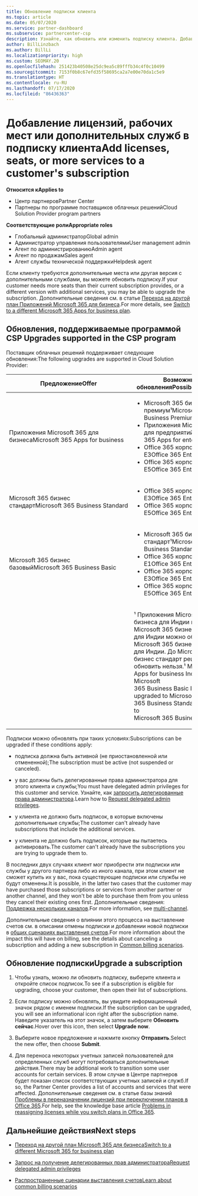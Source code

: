 ```yaml
---
title: Обновление подписки клиента
ms.topic: article
ms.date: 05/07/2020
ms.service: partner-dashboard
ms.subservice: partnercenter-csp
description: Узнайте, как обновить или изменить подписку клиента. Добавьте лицензии и рабочие места или перейдите на другую версию с большим количеством служб.
author: BillLinzbach
ms.author: BillLi
ms.localizationpriority: high
ms.custom: SEOMAY.20
ms.openlocfilehash: 251423b40508e25dc9ea5c89fffb34c4f0c10499
ms.sourcegitcommit: 7153f0b8c67efd35f58695ca2a7e00e70da1c5e9
ms.translationtype: HT
ms.contentlocale: ru-RU
ms.lasthandoff: 07/17/2020
ms.locfileid: "86436363"
---
```

# <a name="add-licenses-seats-or-more-services-to-a-customers-subscription"></a><span data-ttu-id="dd661-104">Добавление лицензий, рабочих мест или дополнительных служб в подписку клиента</span><span class="sxs-lookup"><span data-stu-id="dd661-104">Add licenses, seats, or more services to a customer's subscription</span></span>

<span data-ttu-id="dd661-105">**Относится к**</span><span class="sxs-lookup"><span data-stu-id="dd661-105">**Applies to**</span></span>

- <span data-ttu-id="dd661-106">Центр партнеров</span><span class="sxs-lookup"><span data-stu-id="dd661-106">Partner Center</span></span>
- <span data-ttu-id="dd661-107">Партнеры по программе поставщиков облачных решений</span><span class="sxs-lookup"><span data-stu-id="dd661-107">Cloud Solution Provider program partners</span></span>

<span data-ttu-id="dd661-108">**Соответствующие роли**</span><span class="sxs-lookup"><span data-stu-id="dd661-108">**Appropriate roles**</span></span>

- <span data-ttu-id="dd661-109">Глобальный администратор</span><span class="sxs-lookup"><span data-stu-id="dd661-109">Global admin</span></span>
- <span data-ttu-id="dd661-110">Администратор управления пользователями</span><span class="sxs-lookup"><span data-stu-id="dd661-110">User management admin</span></span>
- <span data-ttu-id="dd661-111">Агент по администрированию</span><span class="sxs-lookup"><span data-stu-id="dd661-111">Admin agent</span></span>
- <span data-ttu-id="dd661-112">Агент по продажам</span><span class="sxs-lookup"><span data-stu-id="dd661-112">Sales agent</span></span>
- <span data-ttu-id="dd661-113">Агент службы технической поддержки</span><span class="sxs-lookup"><span data-stu-id="dd661-113">Helpdesk agent</span></span>

<span data-ttu-id="dd661-114">Если клиенту требуются дополнительные места или другая версия с дополнительными службами, вы можете обновить подписку.</span><span class="sxs-lookup"><span data-stu-id="dd661-114">If your customer needs more seats than their current subscription provides, or a different version with additional services, you may be able to upgrade the subscription.</span></span> <span data-ttu-id="dd661-115">Дополнительные сведения см. в статье [Переход на другой план Приложений Microsoft 365 для бизнеса](https://go.microsoft.com/fwlink/p/?LinkId=723577).</span><span class="sxs-lookup"><span data-stu-id="dd661-115">For more details, see [Switch to a different Microsoft 365 Apps for business plan](https://go.microsoft.com/fwlink/p/?LinkId=723577).</span></span>

## <a name="upgrades-supported-in-the-csp-program"></a><span data-ttu-id="dd661-116">Обновления, поддерживаемые программой CSP <a href="" id="upgradesubscription"></a></span><span class="sxs-lookup"><span data-stu-id="dd661-116">Upgrades supported in the CSP program <a href="" id="upgradesubscription"></a></span></span>

<span data-ttu-id="dd661-117">Поставщик облачных решений поддерживает следующие обновления:</span><span class="sxs-lookup"><span data-stu-id="dd661-117">The following upgrades are supported in Cloud Solution Provider:</span></span>

<table>
<colgroup>
<col width="50%" />
<col width="50%" />
</colgroup>
<thead>
<tr class="header">
<th><span data-ttu-id="dd661-118">Предложение</span><span class="sxs-lookup"><span data-stu-id="dd661-118">Offer</span></span></th>
<th><span data-ttu-id="dd661-119">Возможные обновления</span><span class="sxs-lookup"><span data-stu-id="dd661-119">Possible upgrades</span></span></th>
</tr>
</thead>
<tbody>
<tr class="odd">
<td><span data-ttu-id="dd661-120">Приложения Microsoft 365 для бизнеса</span><span class="sxs-lookup"><span data-stu-id="dd661-120">Microsoft 365 Apps for business</span></span></td>
<td><ul>
<li><span data-ttu-id="dd661-121">Microsoft 365 бизнес премиум¹</span><span class="sxs-lookup"><span data-stu-id="dd661-121">Microsoft 365 Business Premium¹</span></span></li>
<li><span data-ttu-id="dd661-122">Приложения Microsoft 365 для предприятий</span><span class="sxs-lookup"><span data-stu-id="dd661-122">Microsoft 365 Apps for enterprise</span></span></li>
<li><span data-ttu-id="dd661-123">Office 365 корпоративный E3</span><span class="sxs-lookup"><span data-stu-id="dd661-123">Office 365 Enterprise E3</span></span></li>
<li><span data-ttu-id="dd661-124">Office 365 корпоративный E5</span><span class="sxs-lookup"><span data-stu-id="dd661-124">Office 365 Enterprise E5</span></span></li>
</ul></td>
</tr>
<tr class="even">
<td><span data-ttu-id="dd661-125">Microsoft 365 бизнес стандарт</span><span class="sxs-lookup"><span data-stu-id="dd661-125">Microsoft 365 Business Standard</span></span></td>
<td><ul>
<li><span data-ttu-id="dd661-126">Office 365 корпоративный E3</span><span class="sxs-lookup"><span data-stu-id="dd661-126">Office 365 Enterprise E3</span></span></li>
<li><span data-ttu-id="dd661-127">Office 365 корпоративный E5</span><span class="sxs-lookup"><span data-stu-id="dd661-127">Office 365 Enterprise E5</span></span></li>
</ul></td>
</tr>
<tr class="odd">
<td><span data-ttu-id="dd661-128">Microsoft 365 бизнес базовый</span><span class="sxs-lookup"><span data-stu-id="dd661-128">Microsoft 365 Business Basic</span></span></td>
<td><ul>
<li><span data-ttu-id="dd661-129">Microsoft 365 бизнес стандарт¹</span><span class="sxs-lookup"><span data-stu-id="dd661-129">Microsoft 365 Business Standard¹</span></span></li>
<li><span data-ttu-id="dd661-130">Office 365 корпоративный E1</span><span class="sxs-lookup"><span data-stu-id="dd661-130">Office 365 Enterprise E1</span></span></li>
<li><span data-ttu-id="dd661-131">Office 365 корпоративный E3</span><span class="sxs-lookup"><span data-stu-id="dd661-131">Office 365 Enterprise E3</span></span></li>
<li><span data-ttu-id="dd661-132">Office 365 корпоративный E5</span><span class="sxs-lookup"><span data-stu-id="dd661-132">Office 365 Enterprise E5</span></span></li>
</ul></td>
</tr>
<tr class="even">
<td></td>
<td><p><span data-ttu-id="dd661-133">¹ Приложения Microsoft 365 для бизнеса для Индии и Microsoft 365 бизнес базовый для Индии можно обновить до Microsoft 365 бизнес стандарт для Индии. До Microsoft 365 бизнес стандарт решение обновить нельзя.</span><span class="sxs-lookup"><span data-stu-id="dd661-133">¹ Microsoft 365 Apps for business India and Microsoft 365 Business Basic India can be upgraded to Microsoft 365 Business Standard India, not to Microsoft 365 Business Standard.</span></span></p></td>
</tr>
</tbody>
</table>

<span data-ttu-id="dd661-134">Подписки можно обновлять при таких условиях:</span><span class="sxs-lookup"><span data-stu-id="dd661-134">Subscriptions can be upgraded if these conditions apply:</span></span>

- <span data-ttu-id="dd661-135">подписка должна быть активной (не приостановленной или отмененной);</span><span class="sxs-lookup"><span data-stu-id="dd661-135">The subscription must be active (not suspended or canceled).</span></span>

- <span data-ttu-id="dd661-136">у вас должны быть делегированные права администратора для этого клиента и службы;</span><span class="sxs-lookup"><span data-stu-id="dd661-136">You must have delegated admin privileges for this customer and service.</span></span> <span data-ttu-id="dd661-137">Узнайте, как [запросить делегированные права администратора](request-a-relationship-with-a-customer.md).</span><span class="sxs-lookup"><span data-stu-id="dd661-137">Learn how to [Request delegated admin privileges](request-a-relationship-with-a-customer.md).</span></span>

- <span data-ttu-id="dd661-138">у клиента не должно быть подписок, в которые включены дополнительные службы;</span><span class="sxs-lookup"><span data-stu-id="dd661-138">The customer can't already have subscriptions that include the additional services.</span></span>

- <span data-ttu-id="dd661-139">у клиента не должно быть подписок, которые вы пытаетесь активировать.</span><span class="sxs-lookup"><span data-stu-id="dd661-139">The customer can't already have the subscriptions you are trying to upgrade them to.</span></span>

<span data-ttu-id="dd661-140">В последних двух случаях клиент мог приобрести эти подписки или службы у другого партнера либо из иного канала, при этом клиент не сможет купить их у вас, пока существующие подписки или службы не будут отменены.</span><span class="sxs-lookup"><span data-stu-id="dd661-140">It is possible, in the latter two cases that the customer may have purchased those subscriptions or services from another partner or another channel, and they won't be able to purchase them from you unless they cancel their existing ones first.</span></span> <span data-ttu-id="dd661-141">Дополнительные сведения: [Поддержка нескольких каналов](multichannel.md).</span><span class="sxs-lookup"><span data-stu-id="dd661-141">For more information, see [multi-channel](multichannel.md).</span></span>

<span data-ttu-id="dd661-142">Дополнительные сведения о влиянии этого процесса на выставление счетов см. в описании отмены подписки и добавлении новой подписки в [общих сценариях выставления счетов](common-billing-scenarios.md).</span><span class="sxs-lookup"><span data-stu-id="dd661-142">For more information about the impact this will have on billing, see the details about canceling a subscription and adding a new subscription in [Common billing scenarios](common-billing-scenarios.md).</span></span>

## <a name="upgrade-a-subscription"></a><span data-ttu-id="dd661-143">Обновление подписки</span><span class="sxs-lookup"><span data-stu-id="dd661-143">Upgrade a subscription</span></span>

1. <span data-ttu-id="dd661-144">Чтобы узнать, можно ли обновить подписку, выберите клиента и откройте список подписок.</span><span class="sxs-lookup"><span data-stu-id="dd661-144">To see if a subscription is eligible for upgrading, choose your customer, then open their list of subscriptions.</span></span>

2. <span data-ttu-id="dd661-145">Если подписку можно обновлять, вы увидите информационный значок рядом с именем подписки.</span><span class="sxs-lookup"><span data-stu-id="dd661-145">If the subscription can be upgraded, you will see an informational icon right after the subscription name.</span></span> <span data-ttu-id="dd661-146">Наведите указатель на этот значок, а затем выберите **Обновить сейчас**.</span><span class="sxs-lookup"><span data-stu-id="dd661-146">Hover over this icon, then select **Upgrade now**.</span></span>

3. <span data-ttu-id="dd661-147">Выберите новое предложение и нажмите кнопку **Отправить**.</span><span class="sxs-lookup"><span data-stu-id="dd661-147">Select the new offer, then choose **Submit**.</span></span>

4. <span data-ttu-id="dd661-148">Для переноса некоторых учетных записей пользователей для определенных служб могут потребоваться дополнительные действия.</span><span class="sxs-lookup"><span data-stu-id="dd661-148">There may be additional work to transition some user accounts for certain services.</span></span> <span data-ttu-id="dd661-149">В этом случае в Центре партнеров будет показан список соответствующих учетных записей и служб.</span><span class="sxs-lookup"><span data-stu-id="dd661-149">If so, the Partner Center provides a list of accounts and services that were affected.</span></span> <span data-ttu-id="dd661-150">Дополнительные сведения см. в статье базы знаний [Проблемы в переназначении лицензий при переключении планов в Office 365](https://go.microsoft.com/fwlink/p/?LinkId=723576).</span><span class="sxs-lookup"><span data-stu-id="dd661-150">For help, see the knowledge base article [Problems in reassigning licenses while you switch plans in Office 365](https://go.microsoft.com/fwlink/p/?LinkId=723576).</span></span>

## <a name="next-steps"></a><span data-ttu-id="dd661-151">Дальнейшие действия</span><span class="sxs-lookup"><span data-stu-id="dd661-151">Next steps</span></span>

- [<span data-ttu-id="dd661-152">Переход на другой план Microsoft 365 для бизнеса</span><span class="sxs-lookup"><span data-stu-id="dd661-152">Switch to a different Microsoft 365 for business plan</span></span>](https://go.microsoft.com/fwlink/p/?LinkId=723577)

- [<span data-ttu-id="dd661-153">Запрос на получение делегированных прав администратора</span><span class="sxs-lookup"><span data-stu-id="dd661-153">Request delegated admin privileges</span></span>](request-a-relationship-with-a-customer.md)

- [<span data-ttu-id="dd661-154">Распространенные сценарии выставления счетов</span><span class="sxs-lookup"><span data-stu-id="dd661-154">Learn about common billing scenarios</span></span>](common-billing-scenarios.md)
